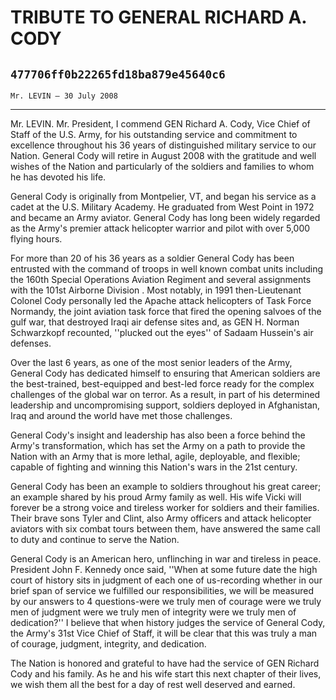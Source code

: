 # TRIBUTE TO GENERAL RICHARD A. CODY
## `477706ff0b22265fd18ba879e45640c6`
`Mr. LEVIN — 30 July 2008`

---

 Mr. LEVIN. Mr. President, I commend GEN Richard A. Cody, Vice 
Chief of Staff of the U.S. Army, for his outstanding service and 
commitment to excellence throughout his 36 years of distinguished 
military service to our Nation. General Cody will retire in August 2008 
with the gratitude and well wishes of the Nation and particularly of 
the soldiers and families to whom he has devoted his life.

General Cody is originally from Montpelier, VT, and began his service 
as a cadet at the U.S. Military Academy. He graduated from West Point 
in 1972 and became an Army aviator. General Cody has long been widely 
regarded as the Army's premier attack helicopter warrior and pilot with 
over 5,000 flying hours.

For more than 20 of his 36 years as a soldier General Cody has been 
entrusted with the command of troops in well known combat units 
including the 160th Special Operations Aviation Regiment and several 
assignments with the 101st Airborne Division . Most notably, in 1991 
then-Lieutenant Colonel Cody personally led the Apache attack 
helicopters of Task Force Normandy, the joint aviation task force that 
fired the opening salvoes of the gulf war, that destroyed Iraqi air 
defense sites and, as GEN H. Norman Schwarzkopf recounted, ''plucked 
out the eyes'' of Sadaam Hussein's air defenses.

Over the last 6 years, as one of the most senior leaders of the Army, 
General Cody has dedicated himself to ensuring that American soldiers 
are the best-trained, best-equipped and best-led force ready for the 
complex challenges of the global war on terror. As a result, in part of 
his determined leadership and uncompromising support, soldiers deployed 
in Afghanistan, Iraq and around the world have met those challenges.

General Cody's insight and leadership has also been a force behind 
the Army's transformation, which has set the Army on a path to provide 
the Nation with an Army that is more lethal, agile, deployable, and 
flexible; capable of fighting and winning this Nation's wars in the 
21st century.

General Cody has been an example to soldiers throughout his great 
career; an example shared by his proud Army family as well. His wife 
Vicki will forever be a strong voice and tireless worker for soldiers 
and their families. Their brave sons Tyler and Clint, also Army 
officers and attack helicopter aviators with six combat tours between 
them, have answered the same call to duty and continue to serve the 
Nation.

General Cody is an American hero, unflinching in war and tireless in 
peace. President John F. Kennedy once said, ''When at some future date 
the high court of history sits in judgment of each one of us-recording 
whether in our brief span of service we fulfilled our responsibilities, 
we will be measured by our answers to 4 questions-were we truly men of 
courage were we truly men of judgment were we truly men of integrity 
were we truly men of dedication?'' I believe that when history judges 
the service of General Cody, the Army's 31st Vice Chief of Staff, it 
will be clear that this was truly a man of courage, judgment, 
integrity, and dedication.

The Nation is honored and grateful to have had the service of GEN 
Richard Cody and his family. As he and his wife start this next chapter 
of their lives, we wish them all the best for a day of rest well 
deserved and earned.
